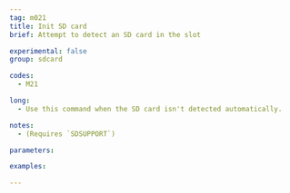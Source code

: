 ```yaml
---
tag: m021
title: Init SD card
brief: Attempt to detect an SD card in the slot

experimental: false
group: sdcard

codes:
  - M21

long:
  - Use this command when the SD card isn't detected automatically.

notes:
  - (Requires `SDSUPPORT`)

parameters:

examples:

---
```



